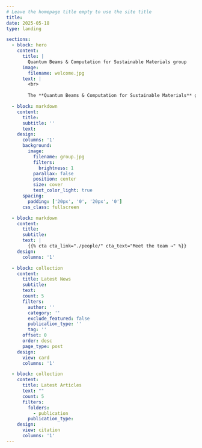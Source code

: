 ```yaml
---
# Leave the homepage title empty to use the site title
title:
date: 2025-05-18
type: landing

sections:
  - block: hero
    content:
      title: |
        Quantum Beams & Computation for Sustainable Materials group
      image:
        filename: welcome.jpg
      text: |
        <br>
        
        The **Quantum Beams & Computation for Sustainable Materials** group is primarily focused on the use and development of neutron-based techniques to improve our knowledge of energy materials.

  - block: markdown
    content:
      title:
      subtitle: ''
      text:
    design:
      columns: '1'
      background:
        image: 
          filename: group.jpg
          filters:
            brightness: 1
          parallax: false
          position: center
          size: cover
          text_color_light: true
      spacing:
        padding: ['20px', '0', '20px', '0']
      css_class: fullscreen

  - block: markdown
    content:
      title:
      subtitle:
      text: |
        {{% cta cta_link="./people/" cta_text="Meet the team →" %}}
    design:
      columns: '1'

  - block: collection
    content:
      title: Latest News
      subtitle:
      text:
      count: 5
      filters:
        author: ''
        category: ''
        exclude_featured: false
        publication_type: ''
        tag: ''
      offset: 0
      order: desc
      page_type: post
    design:
      view: card
      columns: '1'

  - block: collection
    content:
      title: Latest Articles
      text: ""
      count: 5
      filters:
        folders:
          - publication
        publication_type:
    design:
      view: citation
      columns: '1'
---
```

